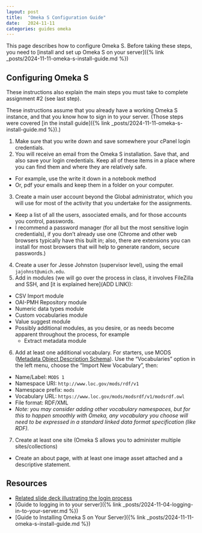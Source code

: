```yaml
---
layout: post
title:  "Omeka S Configuration Guide"
date:   2024-11-11
categories: guides omeka
---
```


This page describes how to configure Omeka S. Before taking these steps, you need to [install and set up Omeka S on your server]({% link _posts/2024-11-11-omeka-s-install-guide.md %})

## Configuring Omeka S

These instructions also explain the main steps you must take to complete assignment #2 (see last step).  

These instructions assume that you already have a working Omeka S instance, and that you know how to sign in to your server. (Those steps were covered [in the install guide]({% link _posts/2024-11-11-omeka-s-install-guide.md %}).)

1. Make sure that you write down and save somewhere your cPanel login credentials. 
2. You will receive an email from the Omeka S installation. Save that, and also save your login credentials. Keep all of these items in a place where you can find them and where they are relatively safe.
  - For example, use the write it down in a notebook method
  - Or, pdf your emails and keep them in a folder on your computer.
3. Create a main user account beyond the Global administrator, which you will use for most of the activity that you undertake for the assignments. 
  - Keep a list of all the users, associated emails, and for those accounts you control, passwords.
  - I recommend a password manager (for all but the most sensitive login credentials), if you don’t already use one (Chrome and other web browsers typically have this built in; also, there are extensions you can install for most browsers that will help to generate random, secure passwords.)
4. Create a user for Jesse Johnston (supervisor level), using the email `jajohnst@umich.edu`.
5. Add in modules (we will go over the process in class, it involves FileZilla and SSH, and [it is explained here](ADD LINK)):
  - CSV Import module
  - OAI-PMH Repository module
  - Numeric data types module
  - Custom vocabularies module
  - Value suggest module
  - Possibly additional modules, as you desire, or as needs become apparent throughout the process, for example
    - Extract metadata module
6. Add at least one additional vocabulary. For starters, use MODS ([Metadata Object Description Schema](https://www.loc.gov/standards/mods)). Use the “Vocabularies” option in the left menu, choose the “Import New Vocabulary”, then:
  - Name/Label: `MODS 1`
  - Namespace URI: `http://www.loc.gov/mods/rdf/v1`
  - Namespace prefix: `mods`
  - Vocabulary URL: `https://www.loc.gov/mods/modsrdf/v1/modsrdf.owl`
  - File format: RDF/XML
  - _Note: you may consider adding other vocabulary namespaces, but for this to happen smoothly with Omeka, any vocabulary you choose will need to be expressed in a standard linked data format specification (like RDF)._
7. Create at least one site (Omeka S allows you to administer multiple sites/collections)
  - Create an about page, with at least one image asset attached and a descriptive statement.
<!--
8. To complete the assignment: Share the link and login information to the site as your assignment for course assignment number 2. Via Canvas.
-->

## Resources

* [Related slide deck illustrating the login process][related-slide-deck]
* [Guide to logging in to your server]({% link _posts/2024-11-04-logging-in-to-your-server.md %})
* [Guide to Installing Omeka S on Your Server]({% link _posts/2024-11-11-omeka-s-install-guide.md %})

[related-slide-deck]: TBD